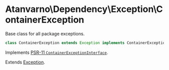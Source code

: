 # Atanvarno\Dependency\Exception\ContainerException
Base class for all package exceptions.

```php
class ContainerException extends Exception implements ContainerExceptionInterface {}
```
Implements [PSR-11 `ContainerExceptionInterface`](http://www.php-fig.org/psr/psr-11/#22-psrcontainercontainerexceptioninterface).

Extends [Exception](http://php.net/manual/en/class.exception.php).
